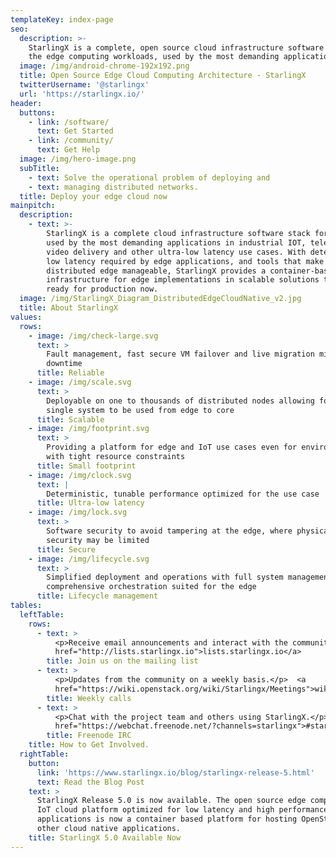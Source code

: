```yaml
---
templateKey: index-page
seo:
  description: >-
    StarlingX is a complete, open source cloud infrastructure software stack for
    the edge computing workloads, used by the most demanding applications.
  image: /img/android-chrome-192x192.png
  title: Open Source Edge Cloud Computing Architecture - StarlingX
  twitterUsername: '@starlingx'
  url: 'https://starlingx.io/'
header:
  buttons:
    - link: /software/
      text: Get Started
    - link: /community/
      text: Get Help
  image: /img/hero-image.png
  subTitle:
    - text: Solve the operational problem of deploying and
    - text: managing distributed networks.
  title: Deploy your edge cloud now
mainpitch:
  description:
    - text: >-
        StarlingX is a complete cloud infrastructure software stack for the edge
        used by the most demanding applications in industrial IOT, telecom,
        video delivery and other ultra-low latency use cases. With deterministic
        low latency required by edge applications, and tools that make
        distributed edge manageable, StarlingX provides a container-based
        infrastructure for edge implementations in scalable solutions that is
        ready for production now.
  image: /img/StarlingX_Diagram_DistributedEdgeCloudNative_v2.jpg
  title: About StarlingX
values:
  rows:
    - image: /img/check-large.svg
      text: >
        Fault management, fast secure VM failover and live migration minimizes
        downtime
      title: Reliable
    - image: /img/scale.svg
      text: >
        Deployable on one to thousands of distributed nodes allowing for a
        single system to be used from edge to core
      title: Scalable
    - image: /img/footprint.svg
      text: >
        Providing a platform for edge and IoT use cases even for environments
        with tight resource constraints
      title: Small footprint
    - image: /img/clock.svg
      text: |
        Deterministic, tunable performance optimized for the use case
      title: Ultra-low latency
    - image: /img/lock.svg
      text: >
        Software security to avoid tampering at the edge, where physical
        security may be limited
      title: Secure
    - image: /img/lifecycle.svg
      text: >
        Simplified deployment and operations with full system management through
        comprehensive orchestration suited for the edge
      title: Lifecycle management
tables:
  leftTable:
    rows:
      - text: >
          <p>Receive email announcements and interact with the community.</p> <a
          href="http://lists.starlingx.io">lists.starlingx.io</a>
        title: Join us on the mailing list
      - text: >
          <p>Updates from the community on a weekly basis.</p>  <a
          href="https://wiki.openstack.org/wiki/Starlingx/Meetings">wiki.openstack.org/wiki/StarlingX/Meetings</a>
        title: Weekly calls
      - text: >
          <p>Chat with the project team and others using StarlingX.</p> <a
          href="https://webchat.freenode.net/?channels=starlingx">#starlingx</a>
        title: Freenode IRC
    title: How to Get Involved.
  rightTable:
    button:
      link: 'https://www.starlingx.io/blog/starlingx-release-5.html'
      text: Read the Blog Post
    text: >
      StarlingX Release 5.0 is now available. The open source edge computing and
      IoT cloud platform optimized for low latency and high performance
      applications is now a container based platform for hosting OpenStack and
      other cloud native applications.
    title: StarlingX 5.0 Available Now
---
```


